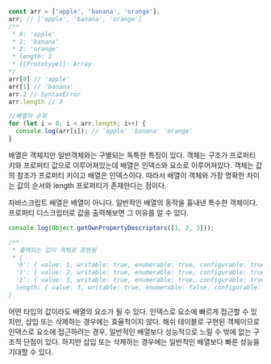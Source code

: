 ```js
const arr = ['apple', 'banana', 'orange'];
arr; // ['apple', 'banana', 'orange']
/**
 * 0: 'apple'
 * 1: 'banana'
 * 2: 'orange'
 * length: 3
 * [[Prototype]]: Array
*/
arr[0] // 'apple'
arr[1] // 'banana'
arr.2 // SyntaxError
arr.length // 3
```

```js
//배열의 순회
for (let i = 0; i < arr.length; i++) {
  console.log(arr[i]); // 'apple' 'banana' 'orange'
}
```

배열은 객체지만 일반객체와는 구별되는 독특한 특징이 있다.
객체는 구조가 프로퍼티 키와 프로퍼티 값으로 이루어져있는데 배열은 인덱스와 요소로 이루어져있다.
객체는 값의 참조가 프로퍼티 키이고 배열은 인덱스이다.
따라서 배열이 객체와 가장 명확한 차이는 값의 순서와 length 프로퍼티가 존재한다는 점이다.

자바스크립트 배열은 배열이 아니다.
일반적인 배열의 동작을 흉내낸 특수한 객체이다.
프로퍼티 디스크립터로 값을 출력해보면 그 이유를 알 수 있다.

```js
console.log(Object.getOwnPropertyDescriptors([1, 2, 3]));

/**
 * 출력되는 값이 객체로 표현됨
 * {
  '0': { value: 1, writable: true, enumerable: true, configurable: true },
  '1': { value: 2, writable: true, enumerable: true, configurable: true },
  '2': { value: 3, writable: true, enumerable: true, configurable: true },
  length: { value: 3, writable: true, enumerable: false, configurable: false }
}
```

어떤 타입의 값이라도 배열의 요소가 될 수 있다.
인덱스로 요소에 빠르게 접근할 수 있지만, 삽입 또는 삭제하는 경우에는 효율적이지 않다.
해쉬 테이블로 구현된 객체이므로 인덱스로 요소에 접근하려는 경우, 일반적인 배열보다 성능적으로 느릴 수 밖에 없는 구조적 단점이 있다.
하지만 삽입 또는 삭제하는 경우에는 일반적인 배열보다 빠른 성능을 기대할 수 있다.

```js

```
